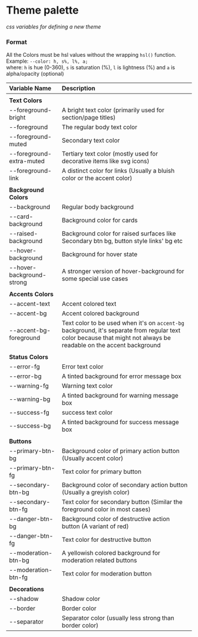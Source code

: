 # Theme palette

*css variables for defining a new theme*

### Format

All the Colors must be hsl values without the wrapping `hsl()` function. \
Example: `--color: h, s%, l%, a;` \
where: `h` is hue (0-360), `s` is saturation (%), `l` is lightness (%) and `a` is alpha/opacity (optional)


| Variable Name | Description |
|:-- | :-- |
| |  |
| **Text Colors** |  |
| --foreground-bright | A bright text color (primarily used for section/page titles) |
| --foreground | The regular body text color |
| --foreground-muted | Secondary text color |
| --foreground-extra-muted | Tertiary text color (mostly used for decorative items like svg icons) |
| --foreground-link | A distinct color for links (Usually a bluish color or the accent color) |
| |  |
| **Background Colors** |  |
| --background | Regular body background |
| --card-background | Background color for cards |
| --raised-background | Background color for raised surfaces like Secondary btn bg, button style links' bg etc |
| --hover-background | Background for hover state |
| --hover-background-strong | A stronger version of hover-background for some special use cases |
|  |  |
| **Accents Colors** |  |
| --accent-text | Accent colored text |
| --accent-bg | Accent colored background |
| --accent-bg-foreground | Text color to be used when it's on `accent-bg` background, it's separate from regular text color because that might not always be readable on the accent background |
|  |  |
| **Status Colors** |  |
| --error-fg | Error text color |
| --error-bg | A tinted background for error message box |
| --warning-fg | Warning text color |
| --warning-bg | A tinted background for warning message box |
| --success-fg | success text color |
| --success-bg | A tinted background for success message box |
|  |  |
| **Buttons** |  |
| --primary-btn-bg | Background color of primary action button (Usually accent color) |
| --primary-btn-fg | Text color for primary button |
| --secondary-btn-bg | Background color of secondary action button (Usually a greyish color) |
| --secondary-btn-fg | Text color for secondary button (Similar the foreground color in most cases) |
| --danger-btn-bg | Background color of destructive action button (A variant of red) |
| --danger-btn-fg | Text color for destructive button |
| --moderation-btn-bg | A yellowish colored background for moderation related buttons |
| --moderation-btn-fg | Text color for moderation button |
|  |  |
| **Decorations** |  |
| --shadow | Shadow color |
| --border | Border color |
| --separator | Separator color (usually less strong than border color) |
